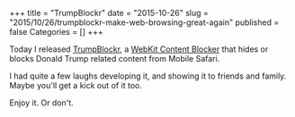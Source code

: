 +++
title = "TrumpBlockr"
date = "2015-10-26"
slug = "2015/10/26/trumpblockr-make-web-browsing-great-again"
published = false
Categories = []
+++

Today I released [TrumpBlockr][1], a [WebKit Content Blocker][2] that hides or blocks Donald Trump related content from Mobile Safari.

I had quite a few laughs developing it, and showing it to friends and family. Maybe you'll get a kick out of it too.

Enjoy it. Or don't.

[1]: https://appsto.re/us/bpqB-.i
[2]: https://www.webkit.org/blog/3476/content-blockers-first-look/
